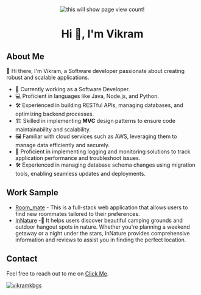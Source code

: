 <p align="center"> <img src="https://komarev.com/ghpvc/?username=vikramkbgs&label=Profile%20views&color=0e75b6&style=flat" alt="this will show page view count!" /> </p>
<h1 align="center">Hi 👋, I'm Vikram</h1>

## About Me

👋 Hi there, I'm Vikram, a Software developer passionate about creating robust and scalable applications.

- 💼 Currently working as a Software Developer.
- 💻 Proficient in languages like Java, Node.js, and Python.
- 🛠️ Experienced in building RESTful APIs, managing databases, and optimizing backend processes.
- 🏗️ Skilled in implementing **MVC** design patterns to ensure code maintainability and scalability.
- 🖼️ Familiar with cloud services such as AWS, leveraging them to manage data efficiently and securely.
- 📝 Proficient in implementing logging and monitoring solutions to track application performance and troubleshoot issues.
- 🛠️ Experienced in managing database schema changes using migration tools, enabling seamless updates and deployments.

## Work Sample

- [Room_mate](https://github.com/vikramkbgs/room-mate-v2) - This is a full-stack web application that allows users to find new roommates tailored to their preferences.
- [InNature](https://github.com/vikramkbgs/InNature) -🎉 It helps users discover beautiful camping grounds and outdoor hangout spots in nature. Whether you're planning a weekend getaway or a night under the stars, InNature provides comprehensive information and reviews to assist you in finding the perfect location.

## Contact

Feel free to reach out to me on [Click Me](https://github.com/vikramkbgs/vikramkbgs/issues).
<p align="left"> <a href="#"><img src="https://github-profile-trophy.vercel.app/?username=vikramkbgs&theme=darkhub&row=1&column=8" alt="vikramkbgs" /></a></p>
